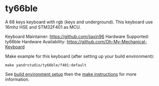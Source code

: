ty66ble
===

A 68 keys keyboard with rgb (keys and underground).
This keyboard use 16mhz HSE and STM32F401 as MCU.

Keyboard Maintainer: https://github.com/jiaxin96
Hardware Supported: ty66ble
Hardware Availability: https://github.com/Oh-My-Mechanical-Keyboard 

Make example for this keyboard (after setting up your build environment):

    make yandrstudio/ty66ble/f401:default

See [build environment setup](https://docs.qmk.fm/#/getting_started_build_tools) then the [make instructions](https://docs.qmk.fm/#/getting_started_make_guide) for more information.
